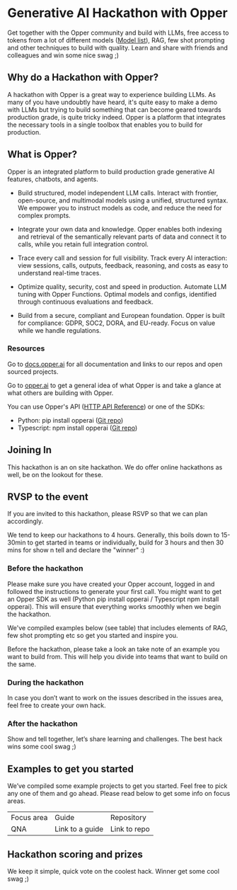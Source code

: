 # Generative AI Hackathon with Opper

Get together with the Opper community and build with LLMs, free access to tokens from a lot of different models ([Model list](https://docs.opper.ai/functions/models)), RAG, few shot prompting and other techniques to build with quality. Learn and share with friends and colleagues and win some nice swag ;)

## Why do a Hackathon with Opper?
A hackathon with Opper is a great way to experience building LLMs. As many of you have undoubtly have heard, it's quite easy to make a demo with LLMs but trying to build something that can become geared towards production grade, is quite tricky indeed. Opper is a platform that integrates the necessary tools in a single toolbox that enables you to build for production.

## What is Opper?
Opper is an integrated platform to build production grade generative AI features, chatbots, and agents. 

- Build structured, model independent LLM calls. Interact with frontier, open-source, and multimodal models using a unified, structured syntax. We empower you to instruct models as code, and reduce the need for complex prompts. 

- Integrate your own data and knowledge. Opper enables both indexing and retrieval of the semantically relevant parts of data and connect it to calls, while you retain full integration control.

- Trace every call and session for full visibility. Track every AI interaction: view sessions, calls, outputs, feedback, reasoning, and costs as easy to understand real-time traces.

- Optimize quality, security, cost and speed in production. Automate LLM tuning with Opper Functions. Optimal models and configs, identified through continuous evaluations and feedback.

- Build from a secure, compliant and European foundation. Opper is built for compliance: GDPR, SOC2, DORA, and EU-ready. Focus on value while we handle regulations.

### Resources
Go to [docs.opper.ai](docs.opper.ai) for all documentation and links to our repos and open sourced projects.

Go to [opper.ai](opper.ai) to get a general idea of what Opper is and take a glance at what others are building with Opper.

You can use Opper's API ([HTTP API Reference](https://api.opper.ai/docs)) or one of the SDKs:
- Python: pip install opperai ([Git repo](https://github.com/opper-ai/opper-python))
- Typescript: npm install opperai ([Git repo](https://github.com/opper-ai/opper-node))

## Joining In
This hackathon is an on site hackathon. We do offer online hackathons as well, be on the lookout for these.

## RVSP to the event
If you are invited to this hackathon, please RSVP so that we can plan accordingly.

We tend to keep our hackathons to 4 hours. Generally, this boils down to 15-30min to get started in teams or individually, build for 3 hours and then 30 mins for show n tell and declare the "winner" :)

### Before the hackathon
Please make sure you have created your Opper account, logged in and followed the instructions to generate your first call. You might want to get an Opper SDK as well (Python pip install opperai / Typescript npm install opperai). This will ensure that everything works smoothly when we begin the hackathon.

We've compiled examples below (see table) that includes elements of RAG, few shot prompting etc so get you started and inspire you. 

Before the hackathon, please take a look an take note of an example you want to build from. This will help you divide into teams that want to build on the same.

### During the hackathon
In case you don’t want to work on the issues described in the issues area, feel free to create your own hack.

### After the hackathon
Show and tell together, let’s share learning and challenges. The best hack wins some cool swag ;)

## Examples to get you started
We’ve compiled some example projects to get you started. Feel free to pick any one of them and go ahead. Please read below to get some info on focus areas.

<table>
  <tr>
    <td>
      Focus area
    </td>
    <td>
      Guide
    </td>
    <td>
      Repository
    </td>
  </tr>
  <tr>
    <td>
      QNA
    </td>
    <td>
      Link to a guide
    </td>
    <td>
      Link to repo
    </td>
  </tr>
</table>

## Hackathon scoring and prizes
We keep it simple, quick vote on the coolest hack. Winner get some cool swag ;)
